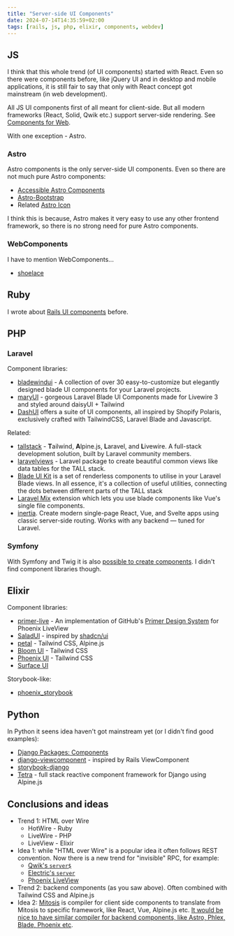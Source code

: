 ```yaml
---
title: "Server-side UI Components"
date: 2024-07-14T14:35:59+02:00
tags: [rails, js, php, elixir, components, webdev]
---
```


## JS

I think that this whole trend (of UI components) started with React. Even so there were components before, like jQuery UI and in desktop and mobile applications, it is still fair to say that only with React concept got mainstream (in web development).

All JS UI components first of all meant for client-side. But all modern frameworks (React, Solid, Qwik etc.) support server-side rendering. See [Components for Web](/content/posts/components-for-web/index.md).

With one exception - Astro.

### Astro

Astro components is the only server-side UI components. Even so there are not much pure Astro components:

- [Accessible Astro Components](https://github.com/markteekman/accessible-astro-components)
- [Astro-Bootstrap](https://astro-bootstrap.github.io/)
- Related [Astro Icon](https://www.astroicon.dev/guides/components/)

I think this is because, Astro makes it very easy to use any other frontend framework, so there is no strong need for pure Astro components.

### WebComponents

I have to mention WebComponents...

- [shoelace](https://shoelace.style/)

## Ruby

I wrote about [Rails UI components](/content/posts/rails-ui-components/index.md) before.

## PHP

### Laravel

Component libraries:

- [bladewindui](https://bladewindui.com/) - A collection of over 30 easy-to-customize but elegantly designed blade UI components for your Laravel projects.
- [maryUI](https://mary-ui.com/) - gorgeous Laravel Blade UI Components made for Livewire 3 and styled around daisyUI + Tailwind
- [DashUI](https://github.com/combindma/dash-ui) offers a suite of UI components, all inspired by Shopify Polaris, exclusively crafted with TailwindCSS, Laravel Blade and Javascript.

Related:

- [tallstack](https://tallstack.dev/resources) - **T**ailwind, **A**lpine.js, **L**aravel, and **L**ivewire. A full-stack development solution, built by Laravel community members.
- [laravelviews](https://laravelviews.com/) - Laravel package to create beautiful common views like data tables for the TALL stack.
- [Blade UI Kit](https://blade-ui-kit.com/docs/0.x/introduction) is a set of renderless components to utilise in your Laravel Blade views. In all essence, it's a collection of useful utilities, connecting the dots between different parts of the TALL stack
- [Laravel Mix](https://laravel-mix.com/extensions/single-file-blade-components) extension which lets you use blade components like Vue's single file components.
- [inertia](https://inertiajs.com/). Create modern single-page React, Vue, and Svelte apps using classic server-side routing. Works with any backend — tuned for Laravel.

### Symfony

With Symfony and Twig it is also [possible to create components](https://symfony.com/bundles/ux-twig-component/current/index.html). I didn't find component libraries though.

## Elixir

Component libraries:

- [primer-live](https://primer-live.org/) - An implementation of GitHub's [Primer Design System](https://primer.style/) for Phoenix LiveView
- [SaladUI](https://salad-storybook.fly.dev/welcome) - inspired by [shadcn/ui](https://ui.shadcn.com/)
- [petal](https://petal.build/components) - Tailwind CSS, Alpine.js
- [Bloom UI](https://bloom-ui.fly.dev/) - Tailwind CSS
- [Phoenix UI](https://phoenix-ui.fly.dev/) - Tailwind CSS
- [Surface UI](https://surface-ui.org/)

Storybook-like:

- [phoenix_storybook](https://github.com/phenixdigital/phoenix_storybook)

## Python

In Python it seens idea haven't got mainstream yet (or I didn't find good examples):

- [Django Packages: Components](https://djangopackages.org/grids/g/components/)
- [django-viewcomponent](https://github.com/rails-inspire-django/django-viewcomponent) - inspired by Rails ViewComponent
- [storybook-django](https://github.com/torchbox/storybook-django)
- [Tetra](https://www.tetraframework.com/) - full stack reactive component framework for Django using Alpine.js

## Conclusions and ideas

- Trend 1: HTML over Wire
  - HotWire - Ruby
  - LiveWire - PHP
  - LiveView - Elixir
- Idea 1: while "HTML over Wire" is a popular idea it often follows REST convention. Now there is a new trend for "invisible" RPC, for example:
  - [Qwik's `server$`](https://qwik.dev/docs/server$/)
  - [Electric's `server`](https://github.com/hyperfiddle/electric)
  - [Phoenix LiveView](https://hexdocs.pm/phoenix_live_view/Phoenix.LiveView.html)
- Trend 2: backend components (as you saw above). Often combined with Tailwind CSS and Alpine.js
- Idea 2: [Mitosis](https://mitosis.builder.io/) is compiler for client side components to translate from Mitosis to specific framework, like React, Vue, Alpine.js etc. [It would be nice to have similar compiler for backend components, like Astro, Phlex, Blade, Phoenix etc](https://github.com/BuilderIO/mitosis/discussions/1499).
